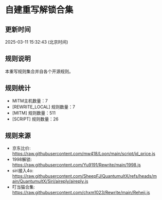 # 自建重写解锁合集

## 更新时间
2025-03-11 15:32:43 (北京时间)

## 规则说明
本重写规则集合并自各个开源规则。

## 规则统计
- MITM主机数量：7
- [REWRITE_LOCAL] 规则数量：7
- [MITM] 规则数量：511
- [SCRIPT] 规则数量：26


## 规则来源
- 京东比价: https://raw.githubusercontent.com/mw418/Loon/main/script/jd_price.js
- 1998解锁: https://raw.githubusercontent.com/Yu9191/Rewrite/main/1998.js
- siri接入4o: https://raw.githubusercontent.com/SheepFJ/QuantumultX/refs/heads/main/QuantumultX/Siri/aireply/aireply.js
- 叮当猫合集: https://raw.githubusercontent.com/chxm1023/Rewrite/main/Reheji.js
